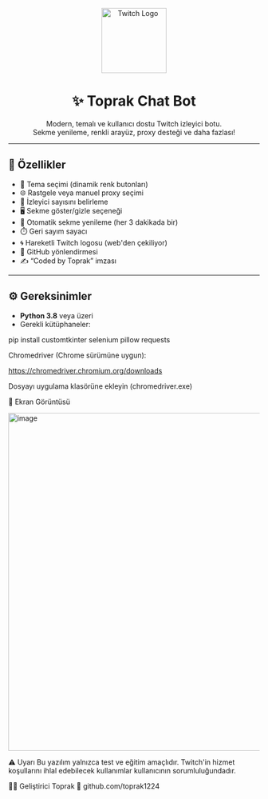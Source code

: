 <!-- 🎥 Üstte Hareketli Twitch Logosu -->
<p align="center">
  <img src="https://media3.giphy.com/media/v1.Y2lkPTc5MGI3NjExOGZod2NrenNxbTVkbzVwMzFmdHNweGl6MzVraGsxanV0OTJtc2FhdyZlcD12MV9pbnRlcm5hbF9naWZfYnlfaWQmY3Q9cw/nvnCtgFUPvXS9MELci/giphy.gif" width="130" alt="Twitch Logo">
</p>

<h1 align="center">✨ Toprak Chat Bot</h1>

<p align="center">
  Modern, temalı ve kullanıcı dostu Twitch izleyici botu.<br>
  Sekme yenileme, renkli arayüz, proxy desteği ve daha fazlası!
</p>

---

## 🚀 Özellikler

- 🎨 Tema seçimi (dinamik renk butonları)
- 🌐 Rastgele veya manuel proxy seçimi
- 👥 İzleyici sayısını belirleme
- 🖥️ Sekme göster/gizle seçeneği
- 🔁 Otomatik sekme yenileme (her 3 dakikada bir)
- ⏱️ Geri sayım sayacı
- 🌀 Hareketli Twitch logosu (web'den çekiliyor)
- 🔗 GitHub yönlendirmesi
- ✍️ “Coded by Toprak” imzası

---

## ⚙️ Gereksinimler

- **Python 3.8** veya üzeri
- Gerekli kütüphaneler:

pip install customtkinter selenium pillow requests

Chromedriver (Chrome sürümüne uygun):

https://chromedriver.chromium.org/downloads

Dosyayı uygulama klasörüne ekleyin (chromedriver.exe)

📸 Ekran Görüntüsü

<img width="897" height="676" alt="image" src="https://github.com/user-attachments/assets/ea8bad17-1afb-4b18-8b90-faf8636cd27f" />

⚠️ Uyarı
Bu yazılım yalnızca test ve eğitim amaçlıdır.
Twitch'in hizmet koşullarını ihlal edebilecek kullanımlar kullanıcının sorumluluğundadır.

👨‍💻 Geliştirici
Toprak
🔗 github.com/toprak1224
